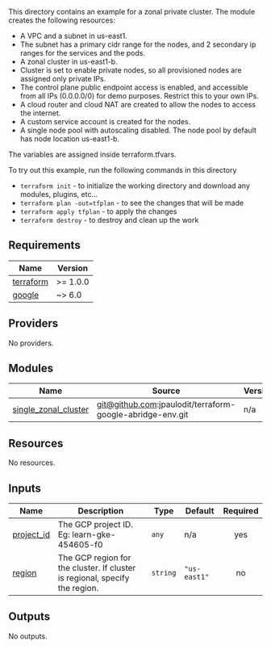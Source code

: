 This directory contains an example for a zonal private cluster. The module creates the following resources:

- A VPC and a subnet in us-east1.
- The subnet has a primary cidr range for the nodes, and 2 secondary ip ranges for the services and the pods.
- A zonal cluster in us-east1-b.
- Cluster is set to enable private nodes, so all provisioned nodes are assigned only private IPs.
- The control plane public endpoint access is enabled, and accessible from all IPs (0.0.0.0/0) for demo purposes. Restrict this to your own IPs.
- A cloud router and cloud NAT are created to allow the nodes to access the internet.
- A custom service account is created for the nodes.
- A single node pool with autoscaling disabled. The node pool by default has node location us-east1-b.

The variables are assigned inside terraform.tfvars.

To try out this example, run the following commands in this directory

- `terraform init` - to initialize the working directory and download any modules, plugins, etc...
- `terraform plan -out=tfplan` - to see the changes that will be made
- `terraform apply tfplan` - to apply the changes
- `terraform destroy` - to destroy and clean up the work

<!-- BEGIN_TF_DOCS -->
## Requirements

| Name | Version |
|------|---------|
| <a name="requirement_terraform"></a> [terraform](#requirement\_terraform) | >= 1.0.0 |
| <a name="requirement_google"></a> [google](#requirement\_google) | ~> 6.0 |

## Providers

No providers.

## Modules

| Name | Source | Version |
|------|--------|---------|
| <a name="module_single_zonal_cluster"></a> [single\_zonal\_cluster](#module\_single\_zonal\_cluster) | git@github.com:jpaulodit/terraform-google-abridge-env.git | n/a |

## Resources

No resources.

## Inputs

| Name | Description | Type | Default | Required |
|------|-------------|------|---------|:--------:|
| <a name="input_project_id"></a> [project\_id](#input\_project\_id) | The GCP project ID. Eg: learn-gke-454605-f0 | `any` | n/a | yes |
| <a name="input_region"></a> [region](#input\_region) | The GCP region for the cluster. If cluster is regional, specify the region. | `string` | `"us-east1"` | no |

## Outputs

No outputs.
<!-- END_TF_DOCS -->

